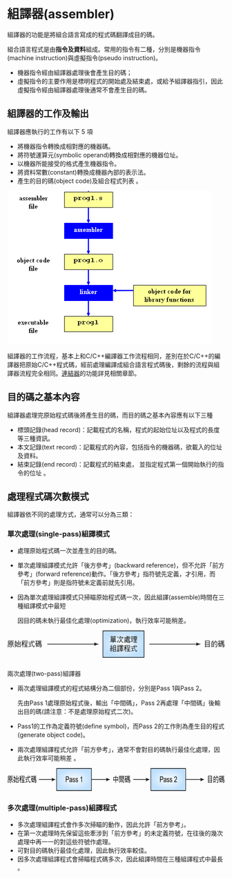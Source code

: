 # 組譯器\(assembler\)

組譯器的功能是將組合語言寫成的程式碼翻譯成目的碼。

組合語言程式是由**指令及資料**組成。常用的指令有二種，分別是機器指令\(machine instruction\)與虛擬指令\(pseudo instruction\)。

* 機器指令經由組譯器處理後會產生目的碼；
* 虛擬指令的主要作用是標明程式的開始處及結束處，或給予組譯器指引，因此虛擬指令經由組譯器處理後通常不會產生目的碼。

## 組譯器的工作及輸出

組譯器應執行的工作有以下 5 項

* 將機器指令轉換成相對應的機器碼。
* 將符號運算元\(symbolic operand\)轉換成相對應的機器位址。
* 以機器所能接受的格式產生機器指令。
* 將資料常數\(constant\)轉換成機器內部的表示法。
* 產生的目的碼\(object code\)及組合程式列表 。

![&#x7D44;&#x8B6F;&#x5668;&#x7684;&#x5DE5;&#x4F5C;&#x6D41;&#x7A0B;](../.gitbook/assets/assembler_workflow-min.png)

組譯器的工作流程，基本上和C/C++編譯器工作流程相同，差別在於C/C++的編譯器把原始C/C++程式碼，經前處理編譯成組合語言程式碼後，剩餘的流程與組譯器流程完全相同。[連結器](linker/)的功能詳見相關章節。

## 目的碼之基本內容 

組譯器處理完原始程式碼後將產生目的碼，而目的碼之基本內容應有以下三種

* 標頭記錄\(head record\)：記載程式的名稱，程式的起始位址以及程式的長度等三種資訊。
* 本文記錄\(text record\)：記載程式的內容，包括指令的機器碼，欲載入的位址及資料。
* 結束記錄\(end record\)：記載程式的結束處， 並指定程式第一個開始執行的指令的位址 。



## 處理程式碼次數模式

組譯器依不同的處理方式，通常可以分為三類：

### 單次處理\(single-pass\)組譯模式

* 處理原始程式碼一次並產生的目的碼。
* 單次處理組譯模式允許「後方參考」\(backward reference\)，但不允許「前方參考」\(forward reference\)動作。「後方參考」指符號先定義，才引用，而「前方參考」則是指符號未定義前就先引用。
* 因為單次處理組譯模式只掃瞄原始程式碼一次，因此組譯\(assemble\)時間在三種組譯模式中最短

  因目的碼未執行最佳化處理\(optimization\)，執行效率可能稍差。

![&#x55AE;&#x6B21;&#x8655;&#x7406;&#x7D44;&#x8B6F;&#x6A21;&#x5F0F;](../.gitbook/assets/single-pass-assembler.png)

### 
兩次處理\(two-pass\)組譯器

* 兩次處理組譯模式的程式結構分為二個部份，分別是Pass 1與Pass 2。

  先由Pass 1處理原始程式後，輸出「中間碼」，Pass 2再處理「中間碼」後輸出目的碼\(請注意：不是處理原始程式二次\)。

* Pass1的工作為定義符號\(define symbol\)，而Pass 2的工作則為產生目的程式\(generate object code\)。
* 兩次處理組譯程式允許「前方參考」，通常不會對目的碼執行最佳化處理，因此執行效率可能稍差 
  。



![&#x5169;&#x6B21;&#x8655;&#x7406;&#x7D44;&#x8B6F;&#x6A21;&#x5F0F;](../.gitbook/assets/two-pass-assembler.png)

### 多次處理\(multiple-pass\)組譯程式 

* 多次處理組譯程式會作多次掃瞄的動作，因此允許「前方參考」。
* 在第一次處理時先保留這些牽涉到「前方參考」的未定義符號，在往後的幾次處理中再一一的對這些符號作處理。
* 可對目的碼執行最佳化處理，因此執行效率較佳。
* 因多次處理組譯程式會掃瞄程式碼多次，因此組譯時間在三種組譯程式中最長 。





